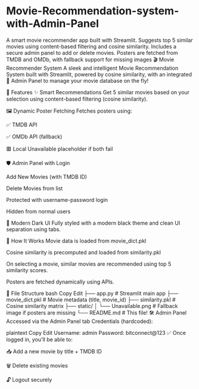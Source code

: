 # Movie-Recommendation-system-with-Admin-Panel
A smart movie recommender app built with Streamlit. Suggests top 5 similar movies using content-based filtering and cosine similarity. Includes a secure admin panel to add or delete movies. Posters are fetched from TMDB and OMDb, with fallback support for missing images
🎬 Movie Recommender System
A sleek and intelligent Movie Recommendation System built with Streamlit, powered by cosine similarity, with an integrated 🔐 Admin Panel to manage your movie database on the fly!

🚀 Features
✨ Smart Recommendations
Get 5 similar movies based on your selection using content-based filtering (cosine similarity).

🖼 Dynamic Poster Fetching
Fetches posters using:

✅ TMDB API

✅ OMDb API (fallback)

🟥 Local Unavailable placeholder if both fail

🛡 Admin Panel with Login

Add New Movies (with TMDB ID)

Delete Movies from list

Protected with username-password login

Hidden from normal users

🌙 Modern Dark UI
Fully styled with a modern black theme and clean UI separation using tabs.

🧠 How It Works
Movie data is loaded from movie_dict.pkl

Cosine similarity is precomputed and loaded from similarity.pkl

On selecting a movie, similar movies are recommended using top 5 similarity scores.

Posters are fetched dynamically using APIs.

📂 File Structure
bash
Copy
Edit
├── app.py                  # Streamlit main app
├── movie_dict.pkl          # Movie metadata (title, movie_id)
├── similarity.pkl          # Cosine similarity matrix
├── static/
│   └── Unavailable.png     # Fallback image if posters are missing
└── README.md               # This file!
🛠 Admin Panel
Accessed via the Admin Panel tab
Credentials (hardcoded):

plaintext
Copy
Edit
Username: admin
Password: bitconnect@123
✅ Once logged in, you'll be able to:

📥 Add a new movie by title + TMDB ID

🗑 Delete existing movies

🔓 Logout securely
